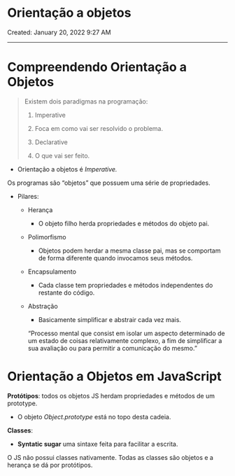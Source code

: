 # Orientação a objetos

Created: January 20, 2022 9:27 AM

---

# Compreendendo Orientação a Objetos

> Existem dois paradigmas na programação:
> 
> 
> 1. Imperative
> 
> 1. Foca em como vai ser resolvido o problema.
> 
> 2. Declarative
> 
> 1. O que vai ser feito.
- Orientação a objetos é *Imperative.*

Os programas são “objetos” que possuem uma série de propriedades.

- Pilares:
    - Herança
        - O objeto filho herda propriedades e métodos do objeto pai.
    - Polimorfismo
        - Objetos podem herdar a mesma classe pai, mas se comportam de forma diferente quando invocamos seus métodos.
    - Encapsulamento
        - Cada classe tem propriedades e métodos independentes do restante do código.
    - Abstração
        - Basicamente simplificar e abstrair cada vez mais.
        
        “Processo mental que consist em isolar um aspecto determinado de um estado de coisas relativamente complexo, a fim de simplificar a sua avaliação ou para permitir a comunicação do mesmo.”
        

# Orientação a Objetos em JavaScript

**Protótipos**: todos os objetos JS herdam propriedades e métodos de um prototype.

- O objeto *Object.prototype* está no topo desta cadeia.

**Classes**: 

- **Syntatic sugar** uma sintaxe feita para facilitar a escrita.

O JS não possui classes nativamente. Todas as classes são objetos e a herança se dá por protótipos.